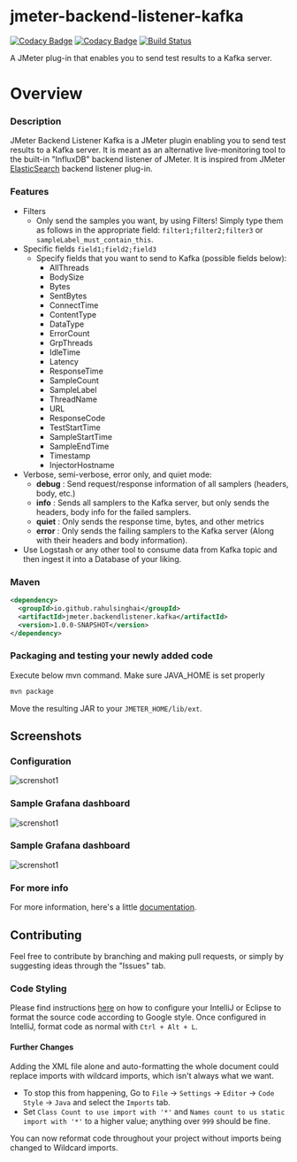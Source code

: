 # jmeter-backend-listener-kafka

[![Codacy Badge](https://api.codacy.com/project/badge/Grade/2574897d4d0646b4a2f2a34c0b86fc35)](https://app.codacy.com/app/rahulsinghai/jmeter-backend-listener-kafka?utm_source=github.com&utm_medium=referral&utm_content=rahulsinghai/jmeter-backend-listener-kafka&utm_campaign=Badge_Grade_Dashboard)
[![Codacy Badge](https://api.codacy.com/project/badge/Grade/2574897d4d0646b4a2f2a34c0b86fc35)](https://app.codacy.com/app/rahulsinghai/jmeter-backend-listener-kafka?utm_source=github.com&utm_medium=referral&utm_content=rahulsinghai/jmeter-backend-listener-kafka&utm_campaign=Badge_Grade_Dashboard)
[![Build Status](https://travis-ci.org/rahulsinghai/jmeter-backend-listener-kafka.svg?branch=master)](https://travis-ci.org/rahulsinghai/jmeter-backend-listener-kafka)

A JMeter plug-in that enables you to send test results to a Kafka server.

# Overview

### Description
JMeter Backend Listener Kafka is a JMeter plugin enabling you to send test results to a Kafka server.
It is meant as an alternative live-monitoring tool to the built-in "InfluxDB" backend listener of JMeter.
It is inspired from JMeter [ElasticSearch](https://github.com/delirius325/jmeter-elasticsearch-backend-listener) backend listener plug-in.

### Features

* Filters
  * Only send the samples you want, by using Filters! Simply type them as follows in the appropriate field: ``filter1;filter2;filter3`` or ``sampleLabel_must_contain_this``.
* Specific fields `field1;field2;field3`
  * Specify fields that you want to send to Kafka (possible fields below):
     * AllThreads
     * BodySize
     * Bytes
     * SentBytes
     * ConnectTime
     * ContentType
     * DataType
     * ErrorCount
     * GrpThreads
     * IdleTime
     * Latency
     * ResponseTime
     * SampleCount
     * SampleLabel
     * ThreadName
     * URL
     * ResponseCode
     * TestStartTime
     * SampleStartTime
     * SampleEndTime
     * Timestamp
     * InjectorHostname
* Verbose, semi-verbose, error only, and quiet mode:
  * __debug__ : Send request/response information of all samplers (headers, body, etc.)
  * __info__ : Sends all samplers to the Kafka server, but only sends the headers, body info for the failed samplers.
  * __quiet__ : Only sends the response time, bytes, and other metrics
  * __error__ : Only sends the failing samplers to the Kafka server (Along with their headers and body information).
* Use Logstash or any other tool to consume data from Kafka topic and then ingest it into a Database of your liking.

### Maven

```xml
<dependency>
  <groupId>io.github.rahulsinghai</groupId>
  <artifactId>jmeter.backendlistener.kafka</artifactId>
  <version>1.0.0-SNAPSHOT</version>
</dependency>
```

### Packaging and testing your newly added code

Execute below mvn command. Make sure JAVA_HOME is set properly

```bash
mvn package
```

Move the resulting JAR to your `JMETER_HOME/lib/ext`.

## Screenshots

### Configuration

![screnshot1](https://cdn-images-1.medium.com/max/2000/1*iVb7mIp2dPg7zE4Ph3PrGQ.png "Screenshot of configuration")

### Sample Grafana dashboard

![screnshot1](https://image.ibb.co/jW6LNx/Screen_Shot_2018_03_21_at_10_21_18_AM.png "Sample Grafana Dashboard")

### Sample Grafana dashboard

![screnshot1](https://image.ibb.co/jW6LNx/Screen_Shot_2018_03_21_at_10_21_18_AM.png "Sample Grafana Dashboard")

### For more info

For more information, here's a little [documentation](https://github.com/rahulsinghai/jmeter-backend-listener-kafka/wiki).

## Contributing

Feel free to contribute by branching and making pull requests, or simply by suggesting ideas through the "Issues" tab.

### Code Styling

Please find instructions [here](https://github.com/HPI-Information-Systems/Metanome/wiki/Installing-the-google-styleguide-settings-in-intellij-and-eclipse) on how to configure your IntelliJ or Eclipse to format the source code according to Google style.
Once configured in IntelliJ, format code as normal with `Ctrl + Alt + L`.

#### Further Changes

Adding the XML file alone and auto-formatting the whole document could replace imports with wildcard imports, which isn't always what we want.

- To stop this from happening, Go to `File` → `Settings` → `Editor` → `Code Style` → `Java` and select the `Imports` tab.
- Set `Class Count to use import with '*'` and `Names count to us static import with '*'` to a higher value; anything over `999` should be fine.

You can now reformat code throughout your project without imports being changed to Wildcard imports.
